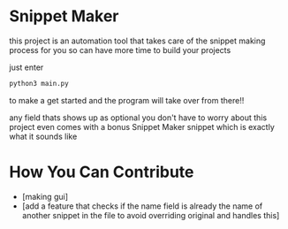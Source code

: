 # Snippet Maker

this project is an automation tool that takes care 
of the snippet making process for you so can have 
more time to build your projects


just enter 
```sh
python3 main.py
```

to make a get started and the program will take over from there!!


any field thats shows up as optional you don't have to worry about
this project even comes with a bonus Snippet Maker snippet which is exactly what it sounds like

# How You Can Contribute

- [making gui]
- [add a feature that checks if the name field is already the name of another snippet in the file to avoid overriding original and handles this]